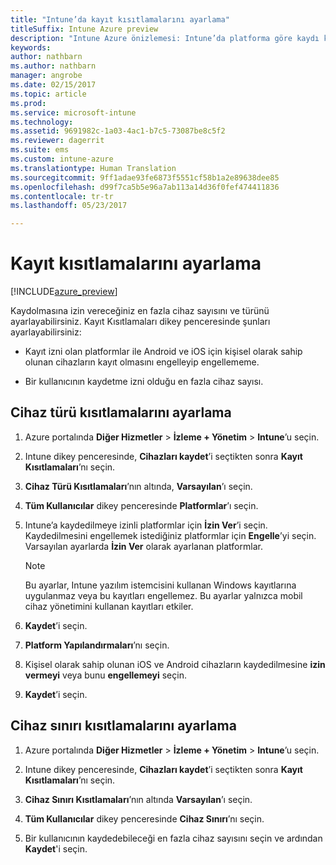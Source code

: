 ```yaml
---
title: "Intune’da kayıt kısıtlamalarını ayarlama"
titleSuffix: Intune Azure preview
description: "Intune Azure önizlemesi: Intune’da platforma göre kaydı kısıtlama ve cihaz kayıt sınırı ayarlama. "
keywords: 
author: nathbarn
ms.author: nathbarn
manager: angrobe
ms.date: 02/15/2017
ms.topic: article
ms.prod: 
ms.service: microsoft-intune
ms.technology: 
ms.assetid: 9691982c-1a03-4ac1-b7c5-73087be8c5f2
ms.reviewer: dagerrit
ms.suite: ems
ms.custom: intune-azure
ms.translationtype: Human Translation
ms.sourcegitcommit: 9ff1adae93fe6873f5551cf58b1a2e89638dee85
ms.openlocfilehash: d99f7ca5b5e96a7ab113a14d36f0fef474411836
ms.contentlocale: tr-tr
ms.lasthandoff: 05/23/2017

---
```


# <a name="set-enrollment-restrictions"></a>Kayıt kısıtlamalarını ayarlama 

[!INCLUDE[azure_preview](./includes/azure_preview.md)]

Kaydolmasına izin vereceğiniz en fazla cihaz sayısını ve türünü ayarlayabilirsiniz. Kayıt Kısıtlamaları dikey penceresinde şunları ayarlayabilirsiniz:

- Kayıt izni olan platformlar ile Android ve iOS için kişisel olarak sahip olunan cihazların kayıt olmasını engelleyip engellememe.

- Bir kullanıcının kaydetme izni olduğu en fazla cihaz sayısı.

## <a name="set-device-type-restrictions"></a>Cihaz türü kısıtlamalarını ayarlama

1. Azure portalında **Diğer Hizmetler** > **İzleme + Yönetim** > **Intune**’u seçin.

2. Intune dikey penceresinde, **Cihazları kaydet**’i seçtikten sonra **Kayıt Kısıtlamaları**’nı seçin.

3. **Cihaz Türü Kısıtlamaları**’nın altında, **Varsayılan**’ı seçin.

4. **Tüm Kullanıcılar** dikey penceresinde **Platformlar**’ı seçin.

5. Intune’a kaydedilmeye izinli platformlar için **İzin Ver**’i seçin. Kaydedilmesini engellemek istediğiniz platformlar için **Engelle**’yi seçin. Varsayılan ayarlarda **İzin Ver** olarak ayarlanan platformlar. 

    >[!NOTE]
    >Bu ayarlar, Intune yazılım istemcisini kullanan Windows kayıtlarına uygulanmaz veya bu kayıtları engellemez. Bu ayarlar yalnızca mobil cihaz yönetimini kullanan kayıtları etkiler. 

6. **Kaydet**’i seçin.

7. **Platform Yapılandırmaları**’nı seçin.

8. Kişisel olarak sahip olunan iOS ve Android cihazların kaydedilmesine **izin vermeyi** veya bunu **engellemeyi** seçin.

9. **Kaydet**’i seçin.

## <a name="set-device-limit-restrictions"></a>Cihaz sınırı kısıtlamalarını ayarlama

1. Azure portalında **Diğer Hizmetler** > **İzleme + Yönetim** > **Intune**’u seçin.

2. Intune dikey penceresinde, **Cihazları kaydet**’i seçtikten sonra **Kayıt Kısıtlamaları**’nı seçin.

3. **Cihaz Sınırı Kısıtlamaları**’nın altında **Varsayılan**’ı seçin.

4. **Tüm Kullanıcılar** dikey penceresinde **Cihaz Sınırı**’nı seçin.

5. Bir kullanıcının kaydedebileceği en fazla cihaz sayısını seçin ve ardından **Kaydet**'i seçin.

